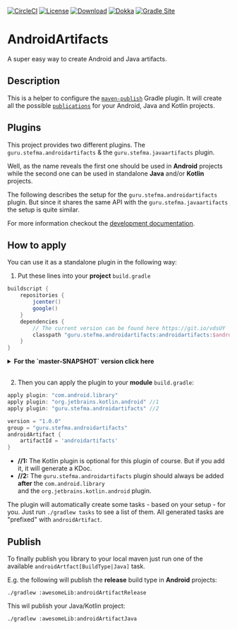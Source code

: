 [![CircleCI](https://circleci.com/gh/StefMa/AndroidArtifacts.svg?style=svg)](https://circleci.com/gh/StefMa/AndroidArtifacts)
[![License](https://img.shields.io/badge/License-Apache%202.0-blue.svg)](https://opensource.org/licenses/Apache-2.0)
[![Download](https://api.bintray.com/packages/stefma/maven/AndroidArtifacts/images/download.svg)](https://bintray.com/stefma/maven/AndroidArtifacs/_latestVersion)
[![Dokka](https://img.shields.io/badge/Dokka-2E7D32.svg)](https://androidartifacts.now.sh/androidartifacts)
[![Gradle Site](https://img.shields.io/badge/Gradle_Site-2E7D32.svg)](https://androidartifacts.now.sh/gradleSite)

# AndroidArtifacts 
A super easy way to create Android and Java artifacts.

## Description
This is a helper to configure the [`maven-publish`](https://docs.gradle.org/current/userguide/publishing_maven.html) Gradle plugin.
It will create all the possible [`publications`](https://docs.gradle.org/current/userguide/publishing_maven.html#publishing_maven:publications) 
for your Android, Java and Kotlin projects.

## Plugins
This project provides two different plugins.
The `guru.stefma.androidartifacts` & the `guru.stefma.javaartifacts` plugin.

Well, as the name reveals the first one should be used in **Android** projects
while the second one can be used in standalone **Java** and/or **Kotlin** projects.

The following describes the setup for the `guru.stefma.androidartifacts` plugin.
But since it shares the same API with the `guru.stefma.javaartifacts` the setup is quite similar.

For more information checkout the [development documentation](DEVELOPMENT.md).

## How to apply
You can use it as a standalone plugin in the following way:

1. Put these lines into your **project** `build.gradle`
```groovy
buildscript {
    repositories {
        jcenter()
        google()
    }
    dependencies {
        // The current version can be found here https://git.io/vdsUY
        classpath "guru.stefma.androidartifacts:androidartifacts:$androidArtifactsVersion"
    }
}
```

<details>
<summary><b>For the `master-SNAPSHOT` version click here</b></summary>

```groovy
buildscript {
    repositories {
        jcenter()
        google()
        maven { url "https://jitpack.io" }
    }
    dependencies {
        classpath "com.github.stefma.androidartifacts:androidartifacts:master-SNAPSHOT"
    }
}
```    

Please note that this may be fail for the first attempts because [JitPack](https://jitpack.io)
build the plugin on the fly.
Please just try it again after some minutes until JitPack have build the plugin.

It can also happen that your current `master-SNAPSHOT` is locally outdated. 
If so just run `./gradlew --refresh-dependencies`.
This will force Gradle to update all dependencies **and plugins**.
</details>
<br>

2. Then you can apply the plugin to your **module** `build.gradle`:
```groovy
apply plugin: "com.android.library"
apply plugin: "org.jetbrains.kotlin.android" //1
apply plugin: "guru.stefma.androidartifacts" //2

version = "1.0.0"
group = "guru.stefma.androidartifacts"
androidArtifact {
    artifactId = 'androidartifacts'
}
```
* **//1:** The Kotlin plugin is optional for this plugin of course. But if you add it, it will generate a KDoc.
* **//2:** The `guru.stefma.androidartifacts` plugin should always be added **after** the `com.android.library`  
and the `org.jetbrains.kotlin.android` plugin.

The plugin will automatically create some tasks - based on your setup - for you. 
Just run `./gradlew tasks` to see a list of them. 
All generated tasks are "prefixed" with `androidArtifact`.

## Publish
To finally publish you library to your local maven just run one of the available `androidArtfact[BuildType|Java]` task.

E.g. the following will publish the **release** build type in **Android** projects:
```
./gradlew :awesomeLib:androidArtifactRelease
```

This wil publish your Java/Kotlin project:
```
./gradlew :awesomeLib:androidArtifactJava
```
